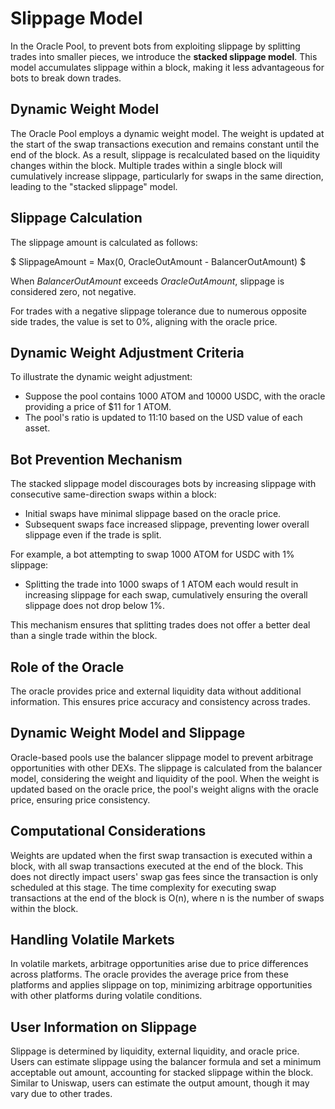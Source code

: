 <!--
order: 7
-->

# Slippage Model

In the Oracle Pool, to prevent bots from exploiting slippage by splitting trades into smaller pieces, we introduce the **stacked slippage model**. This model accumulates slippage within a block, making it less advantageous for bots to break down trades.

## Dynamic Weight Model

The Oracle Pool employs a dynamic weight model. The weight is updated at the start of the swap transactions execution and remains constant until the end of the block. As a result, slippage is recalculated based on the liquidity changes within the block. Multiple trades within a single block will cumulatively increase slippage, particularly for swaps in the same direction, leading to the "stacked slippage" model.

## Slippage Calculation

The slippage amount is calculated as follows:

$
SlippageAmount = Max(0, OracleOutAmount - BalancerOutAmount)
$

When $BalancerOutAmount$ exceeds $OracleOutAmount$, slippage is considered zero, not negative.

For trades with a negative slippage tolerance due to numerous opposite side trades, the value is set to 0%, aligning with the oracle price.

## Dynamic Weight Adjustment Criteria

To illustrate the dynamic weight adjustment:

- Suppose the pool contains 1000 ATOM and 10000 USDC, with the oracle providing a price of $11 for 1 ATOM.
- The pool's ratio is updated to 11:10 based on the USD value of each asset.

## Bot Prevention Mechanism

The stacked slippage model discourages bots by increasing slippage with consecutive same-direction swaps within a block:

- Initial swaps have minimal slippage based on the oracle price.
- Subsequent swaps face increased slippage, preventing lower overall slippage even if the trade is split.

For example, a bot attempting to swap 1000 ATOM for USDC with 1% slippage:

- Splitting the trade into 1000 swaps of 1 ATOM each would result in increasing slippage for each swap, cumulatively ensuring the overall slippage does not drop below 1%.

This mechanism ensures that splitting trades does not offer a better deal than a single trade within the block.

## Role of the Oracle

The oracle provides price and external liquidity data without additional information. This ensures price accuracy and consistency across trades.

## Dynamic Weight Model and Slippage

Oracle-based pools use the balancer slippage model to prevent arbitrage opportunities with other DEXs. The slippage is calculated from the balancer model, considering the weight and liquidity of the pool. When the weight is updated based on the oracle price, the pool's weight aligns with the oracle price, ensuring price consistency.

## Computational Considerations

Weights are updated when the first swap transaction is executed within a block, with all swap transactions executed at the end of the block. This does not directly impact users' swap gas fees since the transaction is only scheduled at this stage. The time complexity for executing swap transactions at the end of the block is O(n), where n is the number of swaps within the block.

## Handling Volatile Markets

In volatile markets, arbitrage opportunities arise due to price differences across platforms. The oracle provides the average price from these platforms and applies slippage on top, minimizing arbitrage opportunities with other platforms during volatile conditions.

## User Information on Slippage

Slippage is determined by liquidity, external liquidity, and oracle price. Users can estimate slippage using the balancer formula and set a minimum acceptable out amount, accounting for stacked slippage within the block. Similar to Uniswap, users can estimate the output amount, though it may vary due to other trades.
